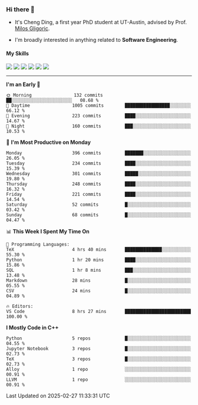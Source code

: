 ### Hi there 👋

* It's Cheng Ding, a first year PhD student at UT-Austin, advised by Prof. [Milos Gligoric](https://users.ece.utexas.edu/~gligoric/).

* I'm broadly interested in anything related to **Software Engineering**.

#### My Skills

![](https://img.shields.io/badge/C++-65318e?logo=cplusplus&logoColor=fff)
![](https://img.shields.io/badge/Python-3e74a2?logo=python&logoColor=fff)
![](https://img.shields.io/badge/C-5654a2?logo=c&logoColor=fff)
![](https://img.shields.io/badge/Go-00aaff?logo=go&logoColor=fff)
![](https://img.shields.io/badge/Docker-0088ff?logo=docker&logoColor=fff)
![](https://img.shields.io/badge/Apache-D22128?logo=apache&logoColor=fff)

---
<!--START_SECTION:waka-->
**I'm an Early 🐤** 

```text
🌞 Morning                132 commits         ██░░░░░░░░░░░░░░░░░░░░░░░   08.68 % 
🌆 Daytime                1005 commits        █████████████████░░░░░░░░   66.12 % 
🌃 Evening                223 commits         ████░░░░░░░░░░░░░░░░░░░░░   14.67 % 
🌙 Night                  160 commits         ███░░░░░░░░░░░░░░░░░░░░░░   10.53 % 
```
📅 **I'm Most Productive on Monday** 

```text
Monday                   396 commits         ███████░░░░░░░░░░░░░░░░░░   26.05 % 
Tuesday                  234 commits         ████░░░░░░░░░░░░░░░░░░░░░   15.39 % 
Wednesday                301 commits         █████░░░░░░░░░░░░░░░░░░░░   19.80 % 
Thursday                 248 commits         ████░░░░░░░░░░░░░░░░░░░░░   16.32 % 
Friday                   221 commits         ████░░░░░░░░░░░░░░░░░░░░░   14.54 % 
Saturday                 52 commits          █░░░░░░░░░░░░░░░░░░░░░░░░   03.42 % 
Sunday                   68 commits          █░░░░░░░░░░░░░░░░░░░░░░░░   04.47 % 
```


📊 **This Week I Spent My Time On** 

```text
💬 Programming Languages: 
TeX                      4 hrs 40 mins       ██████████████░░░░░░░░░░░   55.30 % 
Python                   1 hr 20 mins        ████░░░░░░░░░░░░░░░░░░░░░   15.86 % 
SQL                      1 hr 8 mins         ███░░░░░░░░░░░░░░░░░░░░░░   13.48 % 
Markdown                 28 mins             █░░░░░░░░░░░░░░░░░░░░░░░░   05.55 % 
CSV                      24 mins             █░░░░░░░░░░░░░░░░░░░░░░░░   04.89 % 

🔥 Editors: 
VS Code                  8 hrs 27 mins       █████████████████████████   100.00 % 
```

**I Mostly Code in C++** 

```text
Python                   5 repos             █░░░░░░░░░░░░░░░░░░░░░░░░   04.55 % 
Jupyter Notebook         3 repos             █░░░░░░░░░░░░░░░░░░░░░░░░   02.73 % 
TeX                      3 repos             █░░░░░░░░░░░░░░░░░░░░░░░░   02.73 % 
Alloy                    1 repo              ░░░░░░░░░░░░░░░░░░░░░░░░░   00.91 % 
LLVM                     1 repo              ░░░░░░░░░░░░░░░░░░░░░░░░░   00.91 % 
```




 Last Updated on 2025-02-27 11:33:31 UTC
<!--END_SECTION:waka-->
